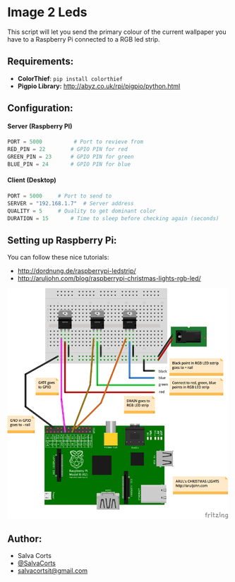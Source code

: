 # Image 2 Leds

This script will let you send the primary colour of the current wallpaper you have to a Raspberry Pi connected to a RGB led strip.



## Requirements:

- **ColorThief**: `pip install colorthief`
- **Pigpio Library:** <u>http://abyz.co.uk/rpi/pigpio/python.html</u>





## Configuration:
#### Server (Raspberry PI)

```python
PORT = 5000	         # Port to revieve from
RED_PIN = 22		# GPIO PIN for red
GREEN_PIN = 23		# GPIO PIN for green
BLUE_PIN = 24		# GPIO PIN for blue
```

#### Client (Desktop)

```python
PORT = 5000		# Port to send to
SERVER = "192.168.1.7"	# Server address
QUALITY = 5		# Quality to get dominant color
DURATION = 15		# Time to sleep before checking again (seconds)
```



## Setting up Raspberry Pi:

You can follow these nice tutorials:

- <u>http://dordnung.de/raspberrypi-ledstrip/</u>
- <u>http://aruljohn.com/blog/raspberrypi-christmas-lights-rgb-led/ </u>

 ![rpi](schema.png)



## Author:

- Salva Corts
- [@SalvaCorts](https://twitter.com/SalvaCorts)
- salvacortsit@gmail.com

